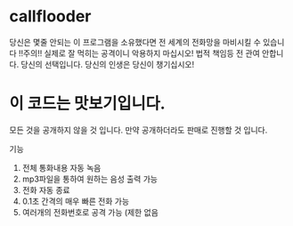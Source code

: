 # callflooder
당신은 몇줄 안되는 이 프로그램을 소유했다면 전 세계의 전화망을 마비시킬 수 있습니다
!!주의!! 
실제로 잘 먹히는 공격이니 악용하지 마십시오!
법적 책임등 전 관여 안합니다. 당신의 선택입니다. 당신의 인생은 당신이 챙기십시오!

# 이 코드는 맛보기입니다.
모든 것을 공개하지 않을 것 입니다.
만약 공개하더라도 판매로 진행할 것 입니다.

기능
1. 전체 통화내용 자동 녹음
2. mp3파일을 통하여 원하는 음성 출력 가능
3. 전화 자동 종료
4. 0.1초 간격의 매우 빠른 전화 가능
5. 여러개의 전화번호로 공격 가능 (제한 없음
   
